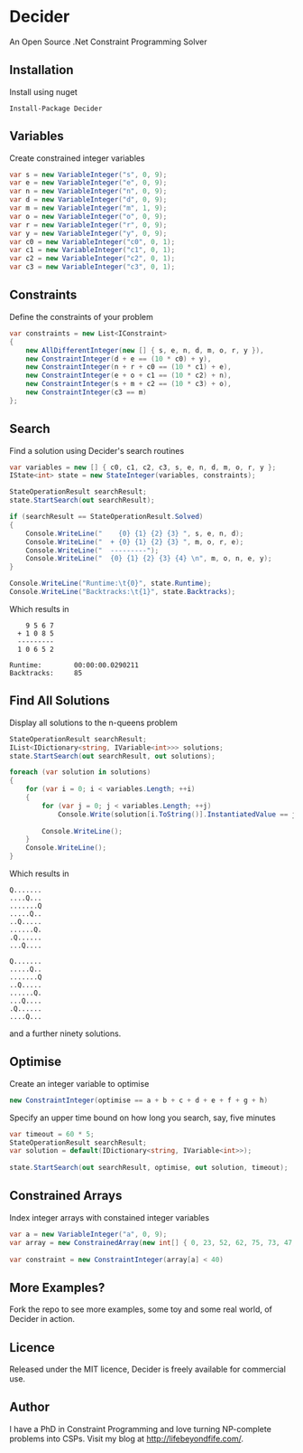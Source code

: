 Decider
=======

An Open Source .Net Constraint Programming Solver


Installation
------------

Install using nuget

    Install-Package Decider


Variables
---------

Create constrained integer variables

```csharp
var s = new VariableInteger("s", 0, 9);
var e = new VariableInteger("e", 0, 9);
var n = new VariableInteger("n", 0, 9);
var d = new VariableInteger("d", 0, 9);
var m = new VariableInteger("m", 1, 9);
var o = new VariableInteger("o", 0, 9);
var r = new VariableInteger("r", 0, 9);
var y = new VariableInteger("y", 0, 9);
var c0 = new VariableInteger("c0", 0, 1);
var c1 = new VariableInteger("c1", 0, 1);
var c2 = new VariableInteger("c2", 0, 1);
var c3 = new VariableInteger("c3", 0, 1);
```


Constraints
-----------

Define the constraints of your problem

```csharp
var constraints = new List<IConstraint>
{
    new AllDifferentInteger(new [] { s, e, n, d, m, o, r, y }),
    new ConstraintInteger(d + e == (10 * c0) + y),
    new ConstraintInteger(n + r + c0 == (10 * c1) + e),
    new ConstraintInteger(e + o + c1 == (10 * c2) + n),
    new ConstraintInteger(s + m + c2 == (10 * c3) + o),
    new ConstraintInteger(c3 == m)
};
```


Search
------

Find a solution using Decider's search routines

```csharp
var variables = new [] { c0, c1, c2, c3, s, e, n, d, m, o, r, y };
IState<int> state = new StateInteger(variables, constraints);

StateOperationResult searchResult;
state.StartSearch(out searchResult);

if (searchResult == StateOperationResult.Solved)
{
    Console.WriteLine("    {0} {1} {2} {3} ", s, e, n, d);
    Console.WriteLine("  + {0} {1} {2} {3} ", m, o, r, e);
    Console.WriteLine("  ---------");
    Console.WriteLine("  {0} {1} {2} {3} {4} \n", m, o, n, e, y);
}

Console.WriteLine("Runtime:\t{0}", state.Runtime);
Console.WriteLine("Backtracks:\t{1}", state.Backtracks);
```

Which results in

        9 5 6 7
      + 1 0 8 5
      ---------
      1 0 6 5 2

    Runtime:        00:00:00.0290211
    Backtracks:     85


Find All Solutions
------------------

Display all solutions to the n-queens problem

```csharp
StateOperationResult searchResult;
IList<IDictionary<string, IVariable<int>>> solutions;
state.StartSearch(out searchResult, out solutions);

foreach (var solution in solutions)
{
    for (var i = 0; i < variables.Length; ++i)
    {
        for (var j = 0; j < variables.Length; ++j)
            Console.Write(solution[i.ToString()].InstantiatedValue == j ? "Q" : ".");
        
        Console.WriteLine();
    }
    Console.WriteLine();
}
```

Which results in

    Q.......
    ....Q...
    .......Q
    .....Q..
    ..Q.....
    ......Q.
    .Q......
    ...Q....
    
    Q.......
    .....Q..
    .......Q
    ..Q.....
    ......Q.
    ...Q....
    .Q......
    ....Q...

and a further ninety solutions.


Optimise
--------

Create an integer variable to optimise

```csharp
new ConstraintInteger(optimise == a + b + c + d + e + f + g + h)
```


Specify an upper time bound on how long you search, say, five minutes

```csharp
var timeout = 60 * 5;
StateOperationResult searchResult;
var solution = default(IDictionary<string, IVariable<int>>);
    
state.StartSearch(out searchResult, optimise, out solution, timeout);
```


Constrained Arrays
------------------

Index integer arrays with constained integer variables

```csharp
var a = new VariableInteger("a", 0, 9);
var array = new ConstrainedArray(new int[] { 0, 23, 52, 62, 75, 73, 47, 20, 87, 27 });
    
var constraint = new ConstraintInteger(array[a] < 40)
```


More Examples?
--------------

Fork the repo to see more examples, some toy and some real world, of Decider in action.


Licence
-------

Released under the MIT licence, Decider is freely available for commercial use.


Author
------

I have a PhD in Constraint Programming and love turning NP-complete problems into CSPs. Visit my blog at http://lifebeyondfife.com/.

